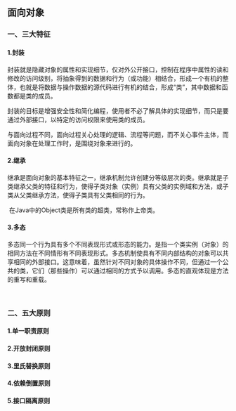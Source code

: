 ## **面向对象**

### 	一、三大特征

#### 		1.封装

​		封装就是隐藏对象的属性和实现细节，仅对外公开接口，控制在程序中属性的读和修改的访问级别，将抽象得到的数据和行为（或功能）相结合，形成一个有机的整体，也就是将数据与操作数据的源代码进行有机的结合，形成“类”，其中数据和函数都是类的成员。

​		封装的目标是增强安全性和简化编程，使用者不必了解具体的实现细节，而只是要通过外部接口，以特定的访问权限来使用类的成员。

​		与面向过程不同，面向过程关心处理的逻辑、流程等问题，而不关心事件主体，而面向对象在处理工作时，是围绕对象来进行的。

#### 		2.继承

​		继承是面向对象的基本特征之一，继承机制允许创建分等级层次的类。继承就是子类继承父类的特征和行为，使得子类对象（实例）具有父类的实例域和方法，或子类从父类继承方法，使得子类具有父类相同的行为。

​		在Java中的Object类是所有类的超类，常称作上帝类。

#### 		3.多态

​		多态同一个行为具有多个不同表现形式或形态的能力。是指一个类实例（对象）的相同方法在不同情形有不同表现形式。多态机制使具有不同内部结构的对象可以共享相同的外部接口。这意味着，虽然针对不同对象的具体操作不同，但通过一个公共的类，它们（那些操作）可以通过相同的方式予以调用。多态的直观体现是方法的重写和重载。

​		

### 	二、五大原则

#### 		1.单一职责原则

#### 		2.开放封闭原则

#### 		3.里氏替换原则

#### 		4.依赖倒置原则

#### 		5.接口隔离原则



